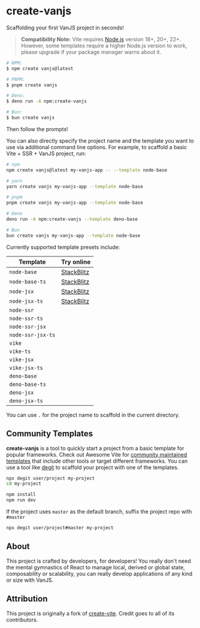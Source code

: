 # create-vanjs

Scaffolding your first VanJS project in seconds!

> **Compatibility Note:** Vite requires [Node.js](https://nodejs.org/en/)
> version 18+, 20+, 22+. However, some templates require a higher Node.js
> version to work, please upgrade if your package manager warns about it.

```bash
# NPM:
$ npm create vanjs@latest
```

```bash
# PNPM:
$ pnpm create vanjs
```

```bash
# Deno:
$ deno run -A npm:create-vanjs
```

```bash
# Bun:
$ bun create vanjs
```


Then follow the prompts!

You can also directly specify the project name and the template you want to use
via additional command line options. For example, to scaffold a basic Vite +
SSR + VanJS project, run:

```bash
# npm
npm create vanjs@latest my-vanjs-app -- --template node-base
```

```bash
# yarn
yarn create vanjs my-vanjs-app --template node-base
```

```bash
# pnpm
pnpm create vanjs my-vanjs-app --template node-base
```

```bash
# Deno
deno run -A npm:create-vanjs --template deno-base
```

```bash
# Bun
bun create vanjs my-vanjs-app --template node-base
```

Currently supported template presets include:

| Template          | Try online                                                                                                |
| ----------------- | --------------------------------------------------------------------------------------------------------- |
| `node-base`       | [StackBlitz](https://stackblitz.com/fork/github/thednp/create-vanjs/tree/master/template-node-base)       |
| `node-base-ts`    | [StackBlitz](https://stackblitz.com/fork/github/thednp/create-vanjs/tree/master/template-node-base-ts)    |
| `node-jsx`        | [StackBlitz](https://stackblitz.com/fork/github/thednp/create-vanjs/tree/master/template-node-jsx)        |
| `node-jsx-ts`     | [StackBlitz](https://stackblitz.com/fork/github/thednp/create-vanjs/tree/master/template-node-jsx-ts)     |
| `node-ssr`        | |
| `node-ssr-ts`     | |
| `node-ssr-jsx`    | |
| `node-ssr-jsx-ts` | |
| `vike`            | |
| `vike-ts`         | |
| `vike-jsx`        | |
| `vike-jsx-ts`     | |
| `deno-base`       | |
| `deno-base-ts`    | |
| `deno-jsx`        | |
| `deno-jsx-ts`     | |

You can use `.` for the project name to scaffold in the current directory.


## Community Templates

**create-vanjs** is a tool to quickly start a project from a basic template for
popular frameworks. Check out Awesome Vite for
[community maintained templates](https://github.com/vitejs/awesome-vite#templates)
that include other tools or target different frameworks. You can use a tool like
[degit](https://github.com/Rich-Harris/degit) to scaffold your project with one
of the templates.

```bash
npx degit user/project my-project
cd my-project

npm install
npm run dev
```

If the project uses `master` as the default branch, suffix the project repo with
`#master`

```bash
npx degit user/project#master my-project
```

## About

This project is crafted by developers, for developers! You really don't need the
mental gymnastics of React to manage local, derived or global state, composability or
scalability, you can really develop applications of any kind or size with VanJS.


## Attribution

This project is originally a fork of
[create-vite](https://github.com/vitejs/vite/tree/main/packages/create-vite).
Credit goes to all of its contributors.
